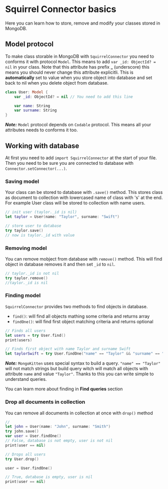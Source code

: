 # Squirrel Connector basics

Here you can learn how to store, remove and modify your classes stored in MongoDB.

## Model protocol

To make class storable in MongoDB with `SquirrelConnector` you need to conforms it with protocol `Model`. This means to add `var _id: ObjectId? = nil` in your class. Note that this attribute has prefix **_** (underscore) this means you should never change this attribute explicitli. This is **automatically** set to value when you store object into database and set back to nil when you delete object from database.

```swift
class User: Model {
    var _id: ObjectId? = nil // You need to add this line

    var name: String
    var surname: String
}
```

**_Note:_** `Model` protocol depends on `Codable` protocol. This means all your attributes needs to conforms it too.

## Working with database

At first you need to add `import SquirrelConnector` at the start of your file. Then you need to be sure you are connected to database with `Connector.setConnector(...)`. 

### Saving model

Your class can be stored to database with `.save()` method. This stores class as document to collection with lowercased name of class with 's' at the end. For example User class will be stored to collection with name users.

```swift
// init user (taylor._id is nil)
let taylor = User(name: "Taylor", surname: "Swift")

// store user to database 
try taylor.save()
// now is taylor._id with value
```

### Removing model

You can remove mobject from database with `remove()` method. This will find object in database removes it and then set `_id`  to `nil`.

```swift
// taylor._id is not nil
try taylor.remove()
//taylor._id is nil
```

### Finding model

`SquirrelConnector` provides two methods to find objects in database. 

- `find()`: will find all objects mathing some criteria and returns array
- `findOne()`: will find first object matching criteria and returns optional

```swift
// Finds all users
let users = try User.find()
print(users)

// Finds first object with name Taylor and surname Swift
let taylorSwift = try User.findOne("name" == "Taylor" && "surname" == "Swift")
```

**_Note:_** `MongoKitten` uses special syntax to build a query. `"name" == "Taylor"` will not match strings but build query witch will match all objects with attribute `name` and value `"Taylor"`. Thanks to this you can write simple to understand queries.

You can learn more about finding in **Find queries** section

### Drop all documents in collection

You can remove all documents in collection at once with `drop()` method

```swift
//
let john = User(name: "John", surname: "Smith")
try john.save()
var user = User.findOne()
// False, database is not empty, user is not nil
print(user == nil)

// Drops all users
try User.drop()

user = User.findOne()

// True, database is empty, user is nil
print(user == nil)
```
